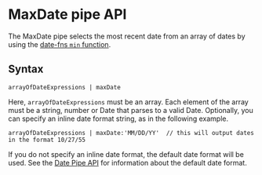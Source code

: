 # MaxDate pipe API

The MaxDate pipe selects the most recent date from an array of dates by using the [date-fns ```min``` function](https://date-fns.org/v1.29.0/docs/min).

## Syntax

```arrayOfDateExpressions | maxDate```

Here, ```arrayOfDateExpressions``` must be an array. Each element of the array must be a string, number or Date that parses to a valid Date. Optionally, you can specify an inline date format string, as in the following example.

```arrayOfDateExpressions | maxDate:'MM/DD/YY'  // this will output dates in the format 10/27/55```

If you do not specify an inline date format, the default date format will be used. See the [Date Pipe API](./api/date-pipe.md) for information about the default date format.
